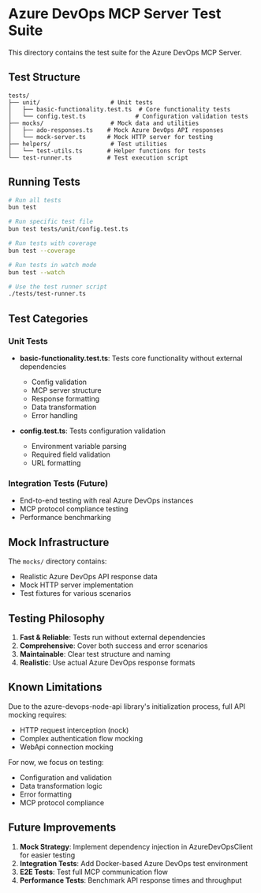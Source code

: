 # Azure DevOps MCP Server Test Suite

This directory contains the test suite for the Azure DevOps MCP Server.

## Test Structure

```
tests/
├── unit/                    # Unit tests
│   ├── basic-functionality.test.ts  # Core functionality tests
│   └── config.test.ts              # Configuration validation tests
├── mocks/                   # Mock data and utilities
│   ├── ado-responses.ts    # Mock Azure DevOps API responses
│   └── mock-server.ts      # Mock HTTP server for testing
├── helpers/                 # Test utilities
│   └── test-utils.ts       # Helper functions for tests
└── test-runner.ts          # Test execution script
```

## Running Tests

```bash
# Run all tests
bun test

# Run specific test file
bun test tests/unit/config.test.ts

# Run tests with coverage
bun test --coverage

# Run tests in watch mode
bun test --watch

# Use the test runner script
./tests/test-runner.ts
```

## Test Categories

### Unit Tests
- **basic-functionality.test.ts**: Tests core functionality without external dependencies
  - Config validation
  - MCP server structure
  - Response formatting
  - Data transformation
  - Error handling

- **config.test.ts**: Tests configuration validation
  - Environment variable parsing
  - Required field validation
  - URL formatting

### Integration Tests (Future)
- End-to-end testing with real Azure DevOps instances
- MCP protocol compliance testing
- Performance benchmarking

## Mock Infrastructure

The `mocks/` directory contains:
- Realistic Azure DevOps API response data
- Mock HTTP server implementation
- Test fixtures for various scenarios

## Testing Philosophy

1. **Fast & Reliable**: Tests run without external dependencies
2. **Comprehensive**: Cover both success and error scenarios
3. **Maintainable**: Clear test structure and naming
4. **Realistic**: Use actual Azure DevOps response formats

## Known Limitations

Due to the azure-devops-node-api library's initialization process, full API mocking requires:
- HTTP request interception (nock)
- Complex authentication flow mocking
- WebApi connection mocking

For now, we focus on testing:
- Configuration and validation
- Data transformation logic
- Error formatting
- MCP protocol compliance

## Future Improvements

1. **Mock Strategy**: Implement dependency injection in AzureDevOpsClient for easier testing
2. **Integration Tests**: Add Docker-based Azure DevOps test environment
3. **E2E Tests**: Test full MCP communication flow
4. **Performance Tests**: Benchmark API response times and throughput